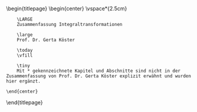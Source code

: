 \begin{titlepage}
    \begin{center}
		\vspace*{2.5cm}
			
		\LARGE
		Zusammenfassung Integraltransformationen 
		
		\large
		Prof. Dr. Gerta Köster
		
		\today
		\vfill
		
		\tiny
		Mit * gekennzeichnete Kapitel und Abschnitte sind nicht in der Zusammenfassung von Prof. Dr. Gerta Köster explizit erwähnt und wurden hier ergänzt. 
		
    \end{center}
\end{titlepage}


